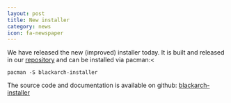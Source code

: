 ```yaml
---
layout: post
title: New installer
category: news
icon: fa-newspaper
---
```


We have released the new (improved) installer today. It is built and released in our
[repository](https://www.blackarch.org/blackarch/blackarch/os/) and can be installed via pacman:<


`pacman -S blackarch-installer`


The source code and documentation is available on github:
[blackarch-installer](https://github.com/BlackArch/blackarch-installer)